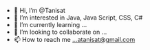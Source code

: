 - 👋 Hi, I’m @Tanisat
- 👀 I’m interested in Java, Java Script, CSS, C#
- 🌱 I’m currently learning ...
- 💞️ I’m looking to collaborate on ...
- 📫 How to reach me ...atanisat@gmail.com

<!---
Tanisat/Tanisat is a ✨ special ✨ repository because its `README.md` (this file) appears on your GitHub profile.
You can click the Preview link to take a look at your changes.
--->
